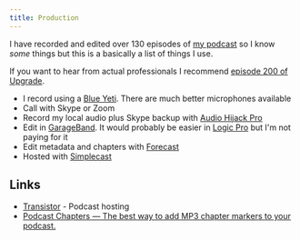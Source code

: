 ```yaml
---
title: Production
---
```


I have recorded and edited over 130 episodes of [my podcast](https://www.ruminatepodcast.com/) so I know _some_ things but this is a basically a list of things I use.

If you want to hear from actual professionals I recommend [episode 200 of Upgrade](https://www.relay.fm/upgrade/200).

- I record using a [Blue Yeti](https://www.bluemic.com/en-gb/products/yeti/). There are much better microphones available
- Call with Skype or Zoom
- Record my local audio plus Skype backup with [Audio Hijack Pro](https://rogueamoeba.com/audiohijackpro/)
- Edit in [GarageBand](https://www.apple.com/uk/mac/garageband/). It would probably be easier in [Logic Pro](https://www.apple.com/uk/logic-pro/) but I'm not paying for it
- Edit metadata and chapters with [Forecast](https://overcast.fm/forecast)
- Hosted with [Simplecast](https://simplecast.com/)

## Links

- [Transistor](https://transistor.fm/) - Podcast hosting
- [Podcast Chapters — The best way to add MP3 chapter markers to your podcast.](https://chaptersapp.com/)